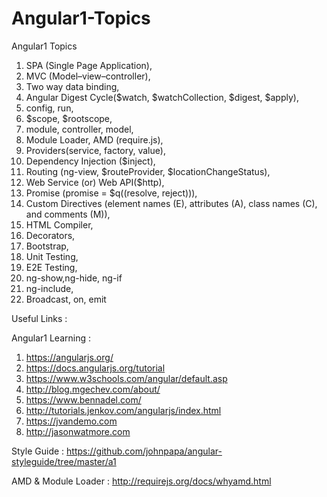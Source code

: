 # Angular1-Topics
Angular1 Topics

1. SPA (Single Page Application), 
2. MVC (Model–view–controller),
3. Two way data binding,
4. Angular Digest Cycle($watch, $watchCollection, $digest, $apply),
5. config, run,
6. $scope, $rootscope,
7. module, controller, model,
8. Module Loader, AMD (require.js),
9. Providers(service, factory, value),
10. Dependency Injection ($inject),
11. Routing (ng-view, $routeProvider, $locationChangeStatus),
12. Web Service (or) Web API($http),
13. Promise (promise = $q((resolve, reject))),
14. Custom Directives (element names (E), attributes (A), class names (C), and comments (M)),
15. HTML Compiler,
16. Decorators,
17. Bootstrap,
18. Unit Testing,
19. E2E Testing,
20. ng-show,ng-hide, ng-if
21. ng-include,
22. Broadcast, on, emit

Useful Links :

Angular1 Learning :
1. https://angularjs.org/
2. https://docs.angularjs.org/tutorial
3. https://www.w3schools.com/angular/default.asp
4. http://blog.mgechev.com/about/
5. https://www.bennadel.com/
6. http://tutorials.jenkov.com/angularjs/index.html
7. https://jvandemo.com
8. http://jasonwatmore.com

Style Guide : https://github.com/johnpapa/angular-styleguide/tree/master/a1

AMD & Module Loader : http://requirejs.org/docs/whyamd.html
